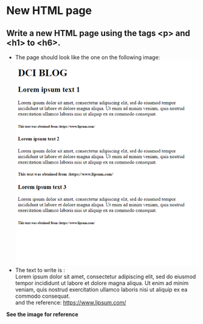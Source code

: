 # New HTML page
## Write a new HTML page using the tags &lt;p&gt; and &lt;h1&gt; to &lt;h6&gt;. 

* The page should look like the one on the following image:
![alt text](./images/text.png "Text HTML") 
* The text to write is : <br>
Lorem ipsum dolor sit amet, consectetur adipiscing elit, sed do eiusmod tempor incididunt ut labore et dolore magna aliqua. Ut enim ad minim veniam, quis nostrud exercitation ullamco laboris nisi ut aliquip ex ea commodo consequat.<br>
and the reference: https://www.lipsum.com/ 

**See the image for reference**